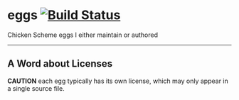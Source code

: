 eggs [![Build Status](https://travis-ci.org/amagura/eggs.svg?branch=master)](https://travis-ci.org/sickh/eggs)
====


Chicken Scheme eggs I either maintain or authored

***

## A Word about Licenses
**CAUTION** each egg typically has its own license, which may only appear in a single source file.
